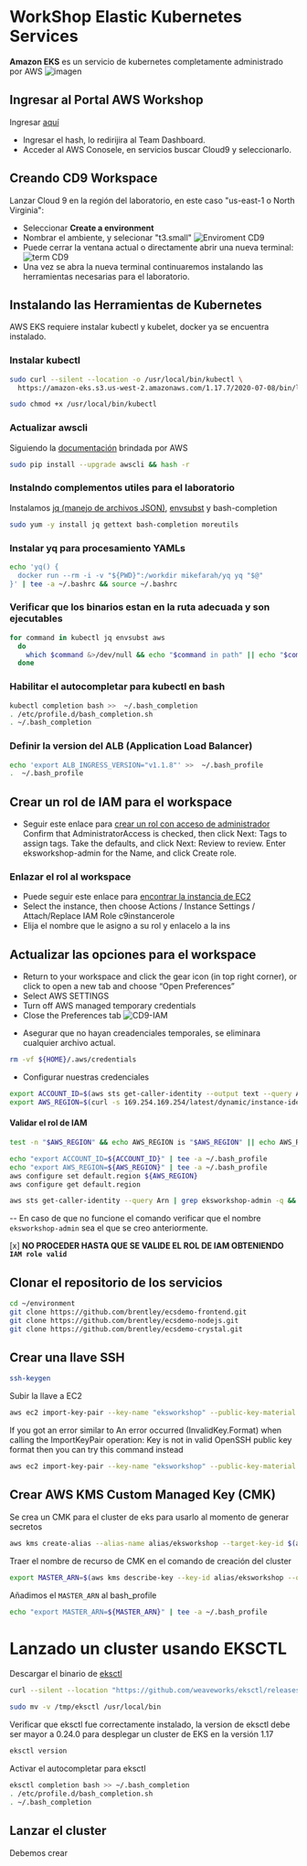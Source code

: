 # WorkShop Elastic Kubernetes Services
**Amazon EKS** es un servicio de kubernetes completamente administrado por AWS 
![imagen](./img/EKS_HOL.png?raw=true "Lab eks")


## Ingresar al Portal AWS Workshop
Ingresar [aquí](https://dashboard.eventengine.run/)
- Ingresar el hash, lo redirijira al Team Dashboard.
- Acceder al AWS Conosele, en servicios buscar Cloud9 y seleccionarlo.

## Creando CD9 Workspace
Lanzar Cloud 9 en la región del laboratorio, en este caso "us-east-1 o North Virginia":
* Seleccionar **Create a environment**
* Nombrar el ambiente, y selecionar "t3.small"
![Enviroment CD9](./img/eks_cd9.png?raw=true "CD9 Environment")
* Puede cerrar la ventana actual o directamente abrir una nueva terminal:
![term CD9](./img/cd9_term.png?raw=true "nueva terminal")
* Una vez se abra la nueva terminal continuaremos instalando las herramientas necesarias para el laboratorio.

## Instalando las Herramientas de Kubernetes
AWS EKS requiere instalar kubectl y kubelet, docker ya se encuentra instalado.

### Instalar kubectl
```bash
sudo curl --silent --location -o /usr/local/bin/kubectl \
  https://amazon-eks.s3.us-west-2.amazonaws.com/1.17.7/2020-07-08/bin/linux/amd64/kubectl

sudo chmod +x /usr/local/bin/kubectl
```

### Actualizar awscli
Siguiendo la [documentación](https://docs.aws.amazon.com/cli/latest/userguide/install-linux.html) brindada por AWS
```bash
sudo pip install --upgrade awscli && hash -r
```

### Instalndo complementos utiles para el laboratorio
Instalamos [jq (manejo de archivos JSON)](https://linuxhint.com/bash_jq_command/), [envsubst](https://www.gnu.org/software/gettext/manual/html_node/envsubst-Invocation.html) y bash-completion
```bash
sudo yum -y install jq gettext bash-completion moreutils
```

### Instalar yq para procesamiento YAMLs
```bash
echo 'yq() {
  docker run --rm -i -v "${PWD}":/workdir mikefarah/yq yq "$@"
}' | tee -a ~/.bashrc && source ~/.bashrc
```

### Verificar que los binarios estan en la ruta adecuada y son ejecutables
```bash
for command in kubectl jq envsubst aws
  do
    which $command &>/dev/null && echo "$command in path" || echo "$command NOT FOUND"
  done
```
### Habilitar el autocompletar para kubectl en bash
```bash
kubectl completion bash >>  ~/.bash_completion
. /etc/profile.d/bash_completion.sh
. ~/.bash_completion
```
### Definir la version del ALB (Application Load Balancer)
```bash
echo 'export ALB_INGRESS_VERSION="v1.1.8"' >>  ~/.bash_profile
.  ~/.bash_profile
```

## Crear un rol de IAM para el workspace
* Seguir este enlace para [crear un rol con acceso de administrador](https://console.aws.amazon.com/iam/home#/roles$new?step=review&commonUseCase=EC2%2BEC2&selectedUseCase=EC2&policies=arn:aws:iam::aws:policy%2FAdministratorAccess)
Confirm that AdministratorAccess is checked, then click Next: Tags to assign tags.
Take the defaults, and click Next: Review to review.
Enter eksworkshop-admin for the Name, and click Create role. 
### Enlazar el rol al workspace
* Puede seguir este enlace para [encontrar la instancia de EC2](https://console.aws.amazon.com/ec2/v2/home?region=us-east-1#Instances:tag:Name=aws-cloud*;sort=desc:launchTime)
* Select the instance, then choose Actions / Instance Settings / Attach/Replace IAM Role c9instancerole
* Elija el nombre que le asigno a su rol y enlacelo a la ins

## Actualizar las opciones para el workspace
* Return to your workspace and click the gear icon (in top right corner), or click to open a new tab and choose “Open Preferences”
* Select AWS SETTINGS
* Turn off AWS managed temporary credentials
* Close the Preferences tab 
![CD9-IAM](./img/iamcd9.png?raw=true)

- Asegurar que no hayan creadenciales temporales, se eliminara cualquier archivo actual.
```bash
rm -vf ${HOME}/.aws/credentials
```

- Configurar nuestras credenciales
```bash
export ACCOUNT_ID=$(aws sts get-caller-identity --output text --query Account)
export AWS_REGION=$(curl -s 169.254.169.254/latest/dynamic/instance-identity/document | jq -r '.region')
```
#### Validar el rol de IAM 
```bash
test -n "$AWS_REGION" && echo AWS_REGION is "$AWS_REGION" || echo AWS_REGION is not set
```
```bash
echo "export ACCOUNT_ID=${ACCOUNT_ID}" | tee -a ~/.bash_profile
echo "export AWS_REGION=${AWS_REGION}" | tee -a ~/.bash_profile
aws configure set default.region ${AWS_REGION}
aws configure get default.region
```

```bash
aws sts get-caller-identity --query Arn | grep eksworkshop-admin -q && echo "IAM role valid" || echo "IAM role NOT valid"
```
-- En caso de que no funcione el comando verificar que el nombre `eksworkshop-admin` sea el que se creo anteriormente.

[x] **NO PROCEDER HASTA QUE SE VALIDE EL ROL DE IAM OBTENIENDO `IAM role valid`**

## Clonar el repositorio de los servicios
```bash
cd ~/environment
git clone https://github.com/brentley/ecsdemo-frontend.git
git clone https://github.com/brentley/ecsdemo-nodejs.git
git clone https://github.com/brentley/ecsdemo-crystal.git
```

## Crear una llave SSH
```bash
ssh-keygen
```
Subir la llave a EC2
```bash
aws ec2 import-key-pair --key-name "eksworkshop" --public-key-material file://~/.ssh/id_rsa.pub
```

If you got an error similar to An error occurred (InvalidKey.Format) when calling the ImportKeyPair operation: Key is not in valid OpenSSH public key format then you can try this command instead

```bash
aws ec2 import-key-pair --key-name "eksworkshop" --public-key-material fileb://~/.ssh/id_rsa.pub
```
## Crear AWS KMS Custom Managed Key (CMK) 
Se crea un CMK para el cluster de eks para usarlo al momento de generar secretos
```bash
aws kms create-alias --alias-name alias/eksworkshop --target-key-id $(aws kms create-key --query KeyMetadata.Arn --output text)
```
Traer el nombre de recurso de CMK en el comando de creación del cluster
```bash
export MASTER_ARN=$(aws kms describe-key --key-id alias/eksworkshop --query KeyMetadata.Arn --output text)
```
Añadimos el `MASTER_ARN` al bash_profile
```bash
echo "export MASTER_ARN=${MASTER_ARN}" | tee -a ~/.bash_profile
```
# Lanzado un cluster usando EKSCTL
Descargar el binario de [eksctl](https://eksctl.io/) 
```bash
curl --silent --location "https://github.com/weaveworks/eksctl/releases/latest/download/eksctl_$(uname -s)_amd64.tar.gz" | tar xz -C /tmp

sudo mv -v /tmp/eksctl /usr/local/bin
```
Verificar que eksctl fue correctamente instalado, la version de eksctl debe ser mayor a 0.24.0 para desplegar un cluster de EKS en la versión 1.17
```bash
eksctl version
```
Activar el autocompletar para eksctl
```bash
eksctl completion bash >> ~/.bash_completion
. /etc/profile.d/bash_completion.sh
. ~/.bash_completion
```

## Lanzar el cluster
Debemos crear 